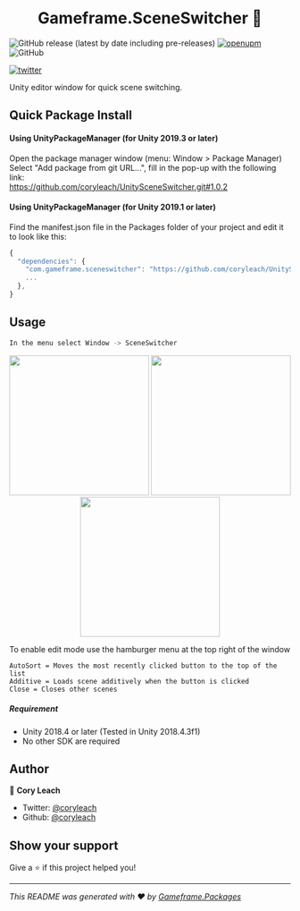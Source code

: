 <h1 align="center">Gameframe.SceneSwitcher 👋</h1>

<!-- BADGE-START -->
![GitHub release (latest by date including pre-releases)](https://img.shields.io/github/v/release/coryleach/UnitySceneSwitcher?include_prereleases)
[![openupm](https://img.shields.io/npm/v/com.gameframe.sceneswitcher?label=openupm&registry_uri=https://package.openupm.com)](https://openupm.com/packages/com.gameframe.sceneswitcher/)
![GitHub](https://img.shields.io/github/license/coryleach/UnitySceneSwitcher)

[![twitter](https://img.shields.io/twitter/follow/coryleach.svg?style=social)](https://twitter.com/coryleach)
<!-- BADGE-END -->

Unity editor window for quick scene switching.

## Quick Package Install

#### Using UnityPackageManager (for Unity 2019.3 or later)
Open the package manager window (menu: Window > Package Manager)<br/>
Select "Add package from git URL...", fill in the pop-up with the following link:<br/>
https://github.com/coryleach/UnitySceneSwitcher.git#1.0.2<br/>

#### Using UnityPackageManager (for Unity 2019.1 or later)

Find the manifest.json file in the Packages folder of your project and edit it to look like this:
```js
{
  "dependencies": {
    "com.gameframe.sceneswitcher": "https://github.com/coryleach/UnitySceneSwitcher.git#1.0.2",
    ...
  },
}
```

<!-- DOC-START -->
<!-- 
Changes between 'DOC START' and 'DOC END' will not be modified by readme update scripts
-->

## Usage

```sh
In the menu select Window -> SceneSwitcher
```

<p align="center">
  <img width="250" src="https://raw.githubusercontent.com/coryleach/UnitySceneSwitcher/master/Documentation~/img/Empty.png" />
  <img width="250" src="https://raw.githubusercontent.com/coryleach/UnitySceneSwitcher/master/Documentation~/img/DefaultMode.png" />
  <img width="250" src="https://raw.githubusercontent.com/coryleach/UnitySceneSwitcher/master/Documentation~/img/EditMode.png" />
</p>

<p>
  To enable edit mode use the hamburger menu at the top right of the window
</p>

```
AutoSort = Moves the most recently clicked button to the top of the list
Additive = Loads scene additively when the button is clicked
Close = Closes other scenes
```

##### Requirement

* Unity 2018.4 or later (Tested in Unity 2018.4.3f1)
* No other SDK are required

<!-- DOC-END -->

## Author

👤 **Cory Leach**

* Twitter: [@coryleach](https://twitter.com/coryleach)
* Github: [@coryleach](https://github.com/coryleach)


## Show your support

Give a ⭐️ if this project helped you!

***
_This README was generated with ❤️ by [Gameframe.Packages](https://github.com/coryleach/unitypackages)_
